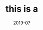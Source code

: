 ---
title: this is a
date: 2019-07
#math: true
draft: false
tags:
  - Conference
image:
  placement: 2
  caption: 'Image credit: [**John Moeses Bauan**](https://unsplash.com/photos/OGZtQF8iC0g)'
---